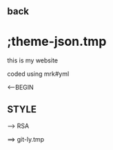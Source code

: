 ## back

# ;theme-json.tmp

this is my website

coded using mrk#yml


<--BEGIN

<html>
<bgcolor="cyan">
<title> atom - :fire: @ back|
</title>
<head>

<h2> STYLE
</h2>

</head>
<body>
</body>
</html>

--> RSA

==> git-ly.tmp
